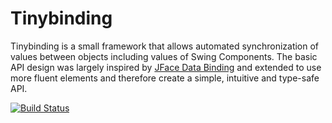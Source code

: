 # Tinybinding

Tinybinding is a small framework that allows automated synchronization of values between objects including values of Swing Components.
The basic API design was largely inspired by [JFace Data Binding](wiki.eclipse.org/index.php/JFace_Data_Binding) and extended to use more fluent elements and therefore create a simple, intuitive and type-safe API.

[![Build Status](https://secure.travis-ci.org/peichhorn/tinybinding.png?branch=master)](http://travis-ci.org/peichhorn/tinybinding)